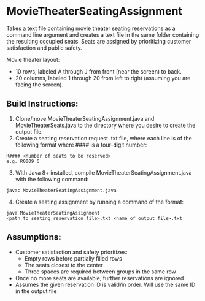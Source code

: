 # MovieTheaterSeatingAssignment

Takes a text file containing movie theater seating reservations as a command line argument and creates a text file in the same folder containing the resulting occupied seats. Seats are assigned by prioritizing customer satisfaction and public safety.

Movie theater layout:
- 10 rows, labeled A through J from front (near the screen) to back.
- 20 columns, labeled 1 through 20 from left to right (assuming you are facing the screen).

Build Instructions:
-
1) Clone/move MovieTheaterSeatingAssignment.java and MovieTheaterSeats.java to the directory where you desire to create the output file.
2) Create a seating reservation request .txt file, where each line is of the following format where #### is a four-digit number:
```
R#### <number of seats to be reserved>
e.g. R0009 6
```
3) With Java 8+ installed, compile MovieTheaterSeatingAssignment.java with the following command:
```
javac MovieTheaterSeatingAssignment.java
```
4) Create a seating assignment by running a command of the format:
```
java MovieTheaterSeatingAssignment <path_to_seating_reservation_file>.txt <name_of_output_file>.txt
```

Assumptions:
- 
- Customer satisfaction and safety prioritizes:
  - Empty rows before partially filled rows
  - The seats closest to the center
  - Three spaces are required between groups in the same row
- Once no more seats are available, further reservations are ignored
- Assumes the given reservation ID is valid/in order. Will use the same ID in the output file
